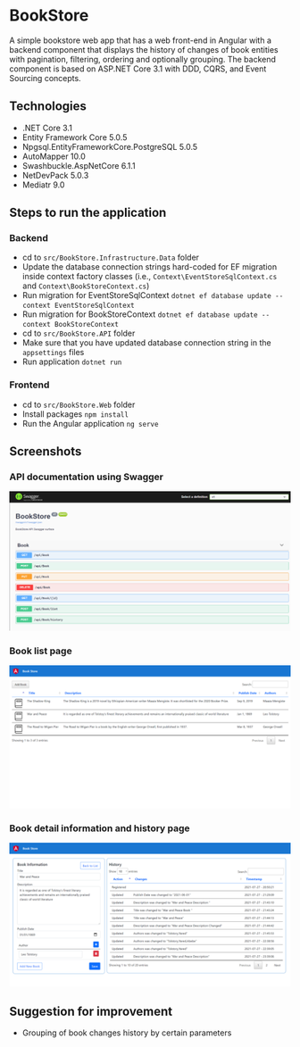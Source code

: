 # BookStore
A simple bookstore web app that has a web front-end in Angular with a backend component that displays the history of changes of book entities with pagination, filtering, ordering and optionally grouping. The backend component is based on ASP.NET Core 3.1 with DDD, CQRS, and Event Sourcing concepts.

## Technologies
- .NET Core 3.1
- Entity Framework Core 5.0.5
- Npgsql.EntityFrameworkCore.PostgreSQL 5.0.5
- AutoMapper 10.0
- Swashbuckle.AspNetCore 6.1.1
- NetDevPack 5.0.3
- Mediatr 9.0

## Steps to run the application
### Backend
- cd to `src/BookStore.Infrastructure.Data` folder
- Update the database connection strings hard-coded for EF migration inside context factory classes (i.e., `Context\EventStoreSqlContext.cs` and `Context\BookStoreContext.cs`)
- Run migration for EventStoreSqlContext `dotnet ef database update --context EventStoreSqlContext`
- Run migration for BookStoreContext `dotnet ef database update --context BookStoreContext`
- cd to `src/BookStore.API` folder
- Make sure that you have updated database connection string in the `appsettings` files
- Run application `dotnet run`

### Frontend
- cd to `src/BookStore.Web` folder
- Install packages `npm install`
- Run the Angular application `ng serve`

## Screenshots
### API documentation using Swagger
![screenshot](./assets/api.png)

### Book list page
![screenshot](./assets/book-list.png)

### Book detail information and history page
![screenshot](./assets/book-detail-history.png)

## Suggestion for improvement
- Grouping of book changes history by certain parameters
